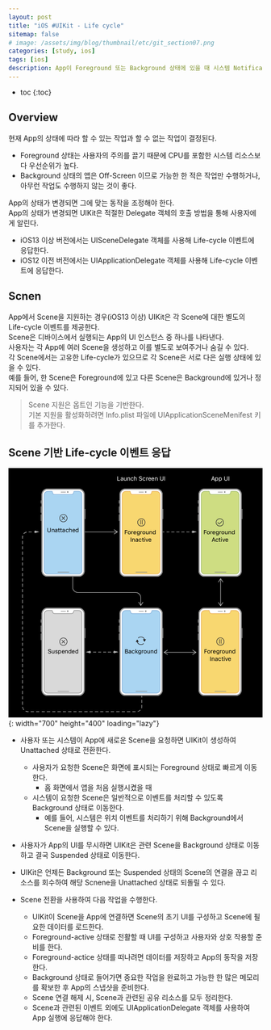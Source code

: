 ```yaml
---
layout: post
title: "iOS #UIKit - Life cycle"
sitemap: false
# image: /assets/img/blog/thumbnail/etc/git_section07.png
categories: [study, ios]
tags: [ios]
description: App이 Foreground 또는 Background 상태에 있을 때 시스템 Notification에 응답하고 기타 중요 시스템관련 이벤트를 처리한다.
---
```


* toc
{:toc}

## Overview 
현재 App의 상태에 따라 할 수 있는 작업과 할 수 없는 작업이 결정된다. 

* Foreground 상태는 사용자의 주의를 끌기 때문에 CPU를 포함한 시스템 리소스보다 우선순위가 높다.
* Background 상태의 앱은 Off-Screen 이므로 가능한 한 적은 작업만 수행하거나, 아무런 작업도 수행하지 않는 것이 좋다.    

App의 상태가 변경되면 그에 맞는 동작을 조정해야 한다.   
App의 상태가 변경되면 UIKit은 적절한 Delegate 객체의 호출 방법을 통해 사용자에게 알린다.

* iOS13 이상 버전에서는 UISceneDelegate 객체를 사용해 Life-cycle 이벤트에 응답한다.
* iOS12 이전 버전에서는 UIApplicationDelegate 객체를 사용해 Life-cycle 이벤트에 응답한다.

## Scnen
App에서 Scene을 지원하는 경우(iOS13 이상) UIKit은 각 Scene에 대한 별도의 Life-cycle 이벤트를 제공한다.    
Scene은 디바이스에서 실행되는 App의 UI 인스턴스 중 하나를 나타낸다.     
사용자는 각 App에 여러 Scene을 생성하고 이를 별도로 보여주거나 숨길 수 있다.    
각 Scene에서는 고유한 Life-cycle가 있으므로 각 Scene은 서로 다은 실행 상태에 있을 수 있다.    
예를 들어, 한 Scene은 Foreground에 있고 다른 Scene은 Background에 있거나 정지되어 있을 수 있다.    

> Scene 지원은 옵트인 기능을 기반한다.    
> 기본 지원을 활성화하려면 Info.plist 파일에 UIApplicationSceneMenifest 키를 추가한다.

## Scene 기반 Life-cycle 이벤트 응답
![Memory-structure image](/assets/img/blog/ios/uikit-content01-image01.png){: width="700" height="400" loading="lazy"}

* 사용자 또는 시스템이 App에 새로운 Scene을 요청하면 UIKit이 생성하여 Unattached 상태로 전환한다.
  * 사용자가 요청한 Scene은 화면에 표시되는 Foreground 상태로 빠르게 이동한다.
    * 홈 화면에서 앱을 처음 실행시켰을 때
  * 시스템이 요청한 Scene은 일반적으로 이벤트를 처리할 수 있도록 Background 상태로 이동한다.
    * 예를 들어, 시스템은 위치 이벤트를 처리하기 위해 Background에서 Scene을 실행할 수 있다.
* 사용자가 App의 UI를 무시하면 UIKit은 관련 Scene을 Background 상태로 이동하고 결국 Suspended 상태로 이동한다.
* UIKit은 언제든 Background 또는 Suspended 상태의 Scene의 연결을 끊고 리소스를 회수하여 해당 Scnene을 Unattached 상태로 되돌릴 수 있다.

* Scene 전환을 사용하여 다음 작업을 수행한다.
  * UIKit이 Scene을 App에 연결하면 Scene의 초기 UI를 구성하고 Scene에 필요한 데이터를 로드한다.
  * Foreground-active 상태로 전활할 때 UI를 구성하고 사용자와 상호 작용할 준비를 한다.
  * Foreground-actice 상태를 떠나려면 데이터를 저장하고 App의 동작을 저장한다. 
  * Background 상태로 들어가면 중요한 작업을 완료하고 가능한 한 많은 메모리를 확보한 후 App의 스냅샷을 준비한다.
  * Scene 연결 해제 시, Scene과 관련된 공유 리소스를 모두 정리한다.
  * Scene과 관련된 이벤트 외에도 UIApplicationDelegate 객체를 사용하여 App 실행에 응답해야 한다. 